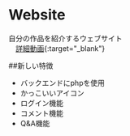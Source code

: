# Website
 自分の作品を紹介するウェブサイト<br>
　[詳細動画](https://www.instagram.com/p/CmfslQjBG6z/){:target="_blank"}

##新しい特徴
 - バックエンドにphpを使用
 - かっこいいアイコン
 - ログイン機能
 - コメント機能
 - Q&A機能
